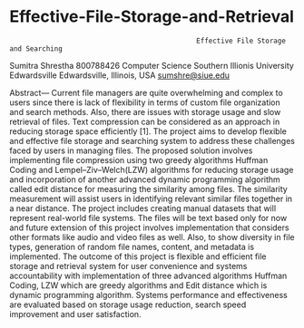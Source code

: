# Effective-File-Storage-and-Retrieval
                                                  Effective File Storage and Searching 


Sumitra Shrestha
800788426
 Computer Science
 Southern Illionis University Edwardsville
  Edwardsville, Illinois, USA
 sumshre@siue.edu
 
 
Abstract— Current file managers are quite overwhelming and complex to users since there is lack of flexibility in terms of custom file organization and search methods. Also, there are issues with storage usage and slow retrieval of files. Text compression can be considered as an approach in reducing storage space efficiently [1]. The project aims to develop flexible and effective file storage and searching system to address these challenges faced by users in managing files. The proposed solution involves implementing file compression using two greedy algorithms Huffman Coding and Lempel–Ziv–Welch(LZW) algorithms for reducing storage usage and incorporation of another advanced dynamic programming algorithm called edit distance for measuring the similarity among files. The similarity measurement will assist users in identifying relevant similar files together in a near distance. The project includes creating manual datasets that will represent real-world file systems. The files will be text based only for now and future extension of this project involves implementation that considers other formats like audio and video files as well. Also, to show diversity in file types, generation of random file names, content, and metadata is implemented. The outcome of this project is flexible and efficient file storage and retrieval system for user convenience and systems accountability with implementation of three advanced algorithms Huffman Coding, LZW which are greedy algorithms and Edit distance which is dynamic programming algorithm. Systems performance and effectiveness are evaluated based on storage usage reduction, search speed improvement and user satisfaction.
